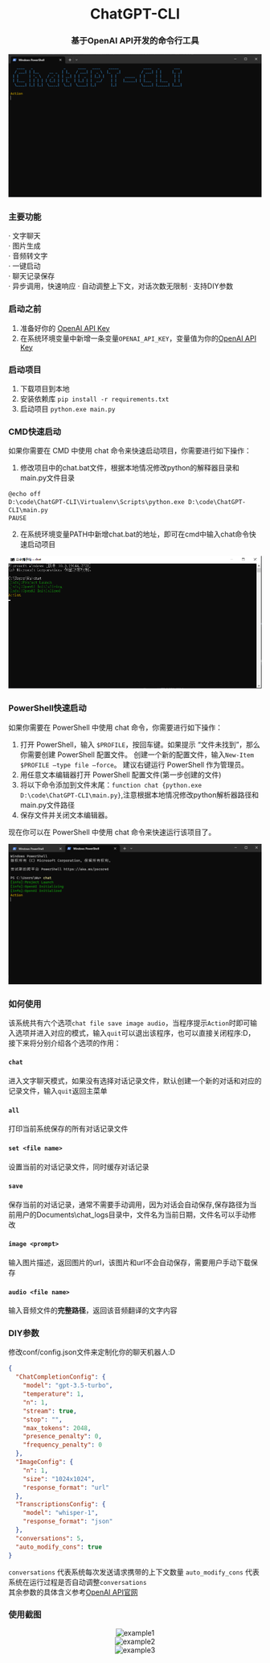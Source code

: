 <h1 style="text-align:center;">ChatGPT-CLI</h1>
<h3 style="text-align:center;">基于OpenAI API开发的命令行工具</h3>
<div style="text-align:center">
  <img src="./static/cover.png" alt="cover">
</div>


### 主要功能
· 文字聊天  
· 图片生成  
· 音频转文字  
· 一键启动  
· 聊天记录保存  
· 异步调用，快速响应
· 自动调整上下文，对话次数无限制
· 支持DIY参数

### 启动之前
1. 准备好你的 [OpenAI API Key](https://platform.openai.com/account/api-keys)
2. 在系统环境变量中新增一条变量```OPENAI_API_KEY```，变量值为你的[OpenAI API Key](https://platform.openai.com/account/api-keys)

### 启动项目
1. 下载项目到本地  
2. 安装依赖库 ```pip install -r requirements.txt```
3. 启动项目 ```python.exe main.py```

### CMD快速启动  
如果你需要在 CMD 中使用 chat 命令来快速启动项目，你需要进行如下操作：

1. 修改项目中的chat.bat文件，根据本地情况修改python的解释器目录和main.py文件目录
```angular2html
@echo off
D:\code\ChatGPT-CLI\Virtualenv\Scripts\python.exe D:\code\ChatGPT-CLI\main.py
PAUSE
```
2. 在系统环境变量PATH中新增chat.bat的地址，即可在cmd中输入chat命令快速启动项目 
<div style="text-align:center">
  <img src="./static/cmd_run.png" alt="cmd_run">
</div>

### PowerShell快速启动  
如果你需要在 PowerShell 中使用 chat 命令，你需要进行如下操作：

1. 打开 PowerShell，输入 ```$PROFILE```，按回车键。如果提示 “文件未找到”，那么你需要创建 PowerShell 配置文件。 创建一个新的配置文件，输入```New-Item $PROFILE –type file –force```。
建议右键运行 PowerShell 作为管理员。  
2. 用任意文本编辑器打开 PowerShell 配置文件(第一步创建的文件)
3. 将以下命令添加到文件末尾：```function chat {python.exe D:\code\ChatGPT-CLI\main.py}```,注意根据本地情况修改python解析器路径和main.py文件路径
4. 保存文件并关闭文本编辑器。

现在你可以在 PowerShell 中使用 chat 命令来快速运行该项目了。
<div style="text-align:center">
  <img src="./static/powershell_run.png" alt="powershell_run">
</div>

### 如何使用
该系统共有六个选项```chat file save image audio```，当程序提示```Action```时即可输入选项并进入对应的模式，输入```quit```可以退出该程序，也可以直接关闭程序:D，接下来将分别介绍各个选项的作用：  
#### ```chat```
进入文字聊天模式，如果没有选择对话记录文件，默认创建一个新的对话和对应的记录文件，输入```quit```返回主菜单
#### ```all```
打印当前系统保存的所有对话记录文件
#### ```set <file name>```
设置当前的对话记录文件，同时缓存对话记录
#### ```save```
保存当前的对话记录，通常不需要手动调用，因为对话会自动保存,保存路径为当前用户的Documents\chat_logs目录中，文件名为当前日期，文件名可以手动修改
#### ```image <prompt>```
输入图片描述，返回图片的url，该图片和url不会自动保存，需要用户手动下载保存
#### ```audio <file name>```
输入音频文件的**完整路径**，返回该音频翻译的文字内容

### DIY参数
修改conf/config.json文件来定制化你的聊天机器人:D
```json
{
  "ChatCompletionConfig": {
    "model": "gpt-3.5-turbo",
    "temperature": 1,
    "n": 1,
    "stream": true,
    "stop": "",
    "max_tokens": 2048,
    "presence_penalty": 0,
    "frequency_penalty": 0
  },
  "ImageConfig": {
    "n": 1,
    "size": "1024x1024",
    "response_format": "url"
  },
  "TranscriptionsConfig": {
    "model": "whisper-1",
    "response_format": "json"
  },
  "conversations": 5,
  "auto_modify_cons": true
}
```
```conversations``` 代表系统每次发送请求携带的上下文数量
```auto_modify_cons``` 代表系统在运行过程是否自动调整```conversations```  
其余参数的具体含义参考[OpenAI API官网](https://platform.openai.com/docs/api-reference)

### 使用截图
<div style="text-align:center">
  <img src="./static/example1.png" alt="example1">
</div>
<div style="text-align:center">
  <img src="./static/example2.png" alt="example2">
</div>  
<div style="text-align:center">
  <img src="./static/example3.png" alt="example3">
</div>  